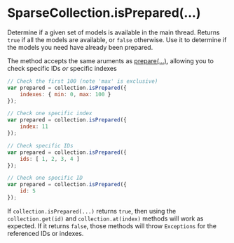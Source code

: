 # SparseCollection.isPrepared(...)
Determine if a given set of models is available in the main thread.  Returns `true` if all the models are available,
or `false` otherwise.  Use it to determine if the models you need have already been prepared.

The method accepts the same aruments as [prepare(...)](prepare.html), allowing you to check specific IDs _or_ specific
indexes

```javascript
// Check the first 100 (note 'max' is exclusive)
var prepared = collection.isPrepared({
    indexes: { min: 0, max: 100 }
});

// Check one specific index
var prepared = collection.isPrepared({ 
    index: 11 
});

// Check specific IDs
var prepared = collection.isPrepared({
    ids: [ 1, 2, 3, 4 ]
});

// Check one specific ID
var prepared = collection.isPrepared({
    id: 5 
});
```

If `collection.isPrepared(...)` returns `true`, then using the `collection.get(id)` and `collection.at(index)` methods 
will work as expected.  If it returns `false`, those methods will throw `Exceptions` for the referenced IDs or indexes.
